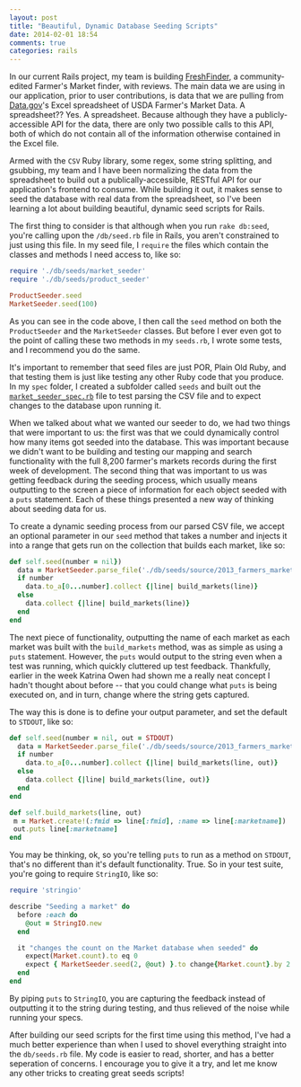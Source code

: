 ```yaml
---
layout: post
title: "Beautiful, Dynamic Database Seeding Scripts"
date: 2014-02-01 18:54
comments: true
categories: rails
---
```


In our current Rails project, my team is building [FreshFinder](http://github.com/freshfinder), a community-edited Farmer's Market finder, with reviews. The main data we are using in our application, prior to user contributions, is data that we are pulling from [Data.gov](http://data.gov)'s Excel spreadsheet of USDA Farmer's Market Data. <!-- more -->A spreadsheet?? Yes. A spreadsheet. Because although they have a publicly-accessible API for the data, there are only two possible calls to this API, both of which do not contain all of the information otherwise contained in the Excel file.

Armed with the `CSV` Ruby library, some regex, some string splitting, and gsubbing, my team and I have been normalizing the data from the spreadsheet to build out a publically-accessible, RESTful API for our application's frontend to consume. While building it out, it makes sense to seed the database with real data from the spreadsheet, so I've been learning a lot about building beautiful, dynamic seed scripts for Rails.

The first thing to consider is that although when you run `rake db:seed`, you're calling upon the `/db/seed.rb` file in Rails, you aren't constrained to just using this file. In my seed file, I `require` the files which contain the classes and methods I need access to, like so:

```ruby
require './db/seeds/market_seeder'
require './db/seeds/product_seeder'

ProductSeeder.seed
MarketSeeder.seed(100)

```

As you can see in the code above, I then call the `seed` method on both the `ProductSeeder` and the `MarketSeeder` classes. But before I ever even got to the point of calling these two methods in my `seeds.rb`, I wrote some tests, and I recommend you do the same.

It's important to remember that seed files are just POR, Plain Old Ruby, and that testing them is just like testing any other Ruby code that you produce. In my `spec` folder, I created a subfolder called `seeds` and built out the [`market_seeder_spec.rb`](https://github.com/FreshFinder/to-the-market-api/blob/master/spec/seeds/market_seeder_spec.rb) file to test parsing the CSV file and to expect changes to the database upon running it.

When we talked about what we wanted our seeder to do, we had two things that were important to us: the first was that we could dynamically control how many items got seeded into the database. This was important because we didn't want to be building and testing our mapping and search functionality with the full 8,200 farmer's markets records during the first week of development. The second thing that was important to us was getting feedback during the seeding process, which usually means outputting to the screen a piece of information for each object seeded with a `puts` statement. Each of these things presented a new way of thinking about seeding data for us.

To create a dynamic seeding process from our parsed CSV file, we accept an optional parameter in our `seed` method that takes a number and injects it into a range that gets run on the collection that builds each market, like so:

```ruby
def self.seed(number = nil})
  data = MarketSeeder.parse_file('./db/seeds/source/2013_farmers_markets.csv')
  if number
    data.to_a[0...number].collect {|line| build_markets(line)}
  else
    data.collect {|line| build_markets(line)}
  end
end
```

The next piece of functionality, outputting the name of each market as each market was built with the `build_markets` method, was as simple as using a `puts` statement. However, the `puts` would output to the string even when a test was running, which quickly cluttered up test feedback. Thankfully, earlier in the week Katrina Owen had shown me a really neat concept I hadn't thought about before -- that you could change what `puts` is being executed on, and in turn, change where the string gets captured.

The way this is done is to define your output parameter, and set the default to `STDOUT`, like so:

```ruby
def self.seed(number = nil, out = STDOUT)
  data = MarketSeeder.parse_file('./db/seeds/source/2013_farmers_markets.csv')
  if number
    data.to_a[0...number].collect {|line| build_markets(line, out)}
  else
    data.collect {|line| build_markets(line, out)}
  end
end

def self.build_markets(line, out)
 m = Market.create!(:fmid => line[:fmid], :name => line[:marketname])
 out.puts line[:marketname]
end
```

You may be thinking, ok, so you're telling `puts` to run as a method on `STDOUT`, that's no different than it's default functionality. True. So in your test suite, you're going to require `StringIO`, like so:

```ruby
require 'stringio'

describe "Seeding a market" do
  before :each do
    @out = StringIO.new
  end

  it "changes the count on the Market database when seeded" do
    expect(Market.count).to eq 0
    expect { MarketSeeder.seed(2, @out) }.to change{Market.count}.by 2
  end
end

```

By piping `puts` to `StringIO`, you are capturing the feedback instead of outputting it to the string during testing, and thus relieved of the noise while running your specs.

After building our seed scripts for the first time using this method, I've had a much better experience than when I used to shovel everything straight into the `db/seeds.rb` file. My code is easier to read, shorter, and has a better seperation of concerns. I encourage you to give it a try, and let me know any other tricks to creating great seeds scripts!
